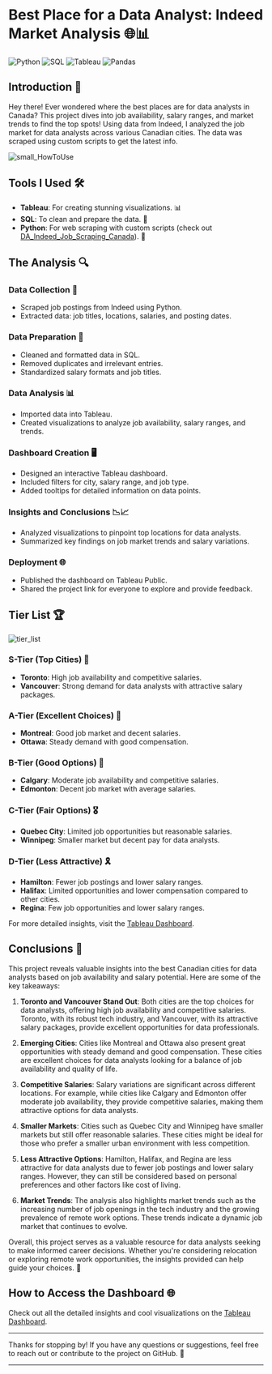 
# Best Place for a Data Analyst: Indeed Market Analysis 🌐📊 

![Python](https://img.shields.io/badge/Python-3.8%2B-FFD700?logo=python&logoColor=white)
![SQL](https://img.shields.io/badge/SQL-PostgreSQL-FFD700?logo=postgresql&logoColor=white)
![Tableau](https://img.shields.io/badge/Tableau-2020.3-FFD700?logo=tableau&logoColor=white)
![Pandas](https://img.shields.io/badge/Pandas-1.2.0-FFD700?logo=pandas&logoColor=white)


## Introduction 🌟
Hey there! Ever wondered where the best places are for data analysts in Canada? This project dives into job availability, salary ranges, and market trends to find the top spots! Using data from Indeed, I analyzed the job market for data analysts across various Canadian cities. The data was scraped using custom scripts to get the latest info.

![small_HowToUse](https://github.com/MadGrib/Best-Place-for-a-Data-Analyst-Job-Market-Analysis/assets/93443868/8d76f822-0e7b-4994-8b64-0b2bd323d8e1)

## Tools I Used 🛠️
- **Tableau**: For creating stunning visualizations. 📊
- **SQL**: To clean and prepare the data. 🧹
- **Python**: For web scraping with custom scripts (check out [DA_Indeed_Job_Scraping_Canada](https://github.com/MadGrib/DA_Indeed_Job_Scraping_Canada)). 🐍

## The Analysis 🔍
### Data Collection 📝
- Scraped job postings from Indeed using Python.
- Extracted data: job titles, locations, salaries, and posting dates.

### Data Preparation 🧹
- Cleaned and formatted data in SQL.
- Removed duplicates and irrelevant entries.
- Standardized salary formats and job titles.

### Data Analysis 📊
- Imported data into Tableau.
- Created visualizations to analyze job availability, salary ranges, and trends.

### Dashboard Creation 🖥️
- Designed an interactive Tableau dashboard.
- Included filters for city, salary range, and job type.
- Added tooltips for detailed information on data points.

### Insights and Conclusions 📉📈
- Analyzed visualizations to pinpoint top locations for data analysts.
- Summarized key findings on job market trends and salary variations.

### Deployment 🌐
- Published the dashboard on Tableau Public.
- Shared the project link for everyone to explore and provide feedback.

## Tier List 🏆

![tier_list](https://github.com/MadGrib/Best-Place-for-a-Data-Analyst-Job-Market-Analysis/assets/93443868/247e70dc-c436-47c1-a08c-0033dd0d2e1d)


### S-Tier (Top Cities) 🥇
- **Toronto**: High job availability and competitive salaries.
- **Vancouver**: Strong demand for data analysts with attractive salary packages.

### A-Tier (Excellent Choices) 🥈
- **Montreal**: Good job market and decent salaries.
- **Ottawa**: Steady demand with good compensation.

### B-Tier (Good Options) 🥉
- **Calgary**: Moderate job availability and competitive salaries.
- **Edmonton**: Decent job market with average salaries.

### C-Tier (Fair Options) 🎖️
- **Quebec City**: Limited job opportunities but reasonable salaries.
- **Winnipeg**: Smaller market but decent pay for data analysts.

### D-Tier (Less Attractive) 🎗️
- **Hamilton**: Fewer job postings and lower salary ranges.
- **Halifax**: Limited opportunities and lower compensation compared to other cities.
- **Regina**: Few job opportunities and lower salary ranges.

For more detailed insights, visit the [Tableau Dashboard](https://public.tableau.com/app/profile/andrii.hryn/viz/BestPlaceforaDataAnalystIndeedMarketAnalysis/Dashboard32).

## Conclusions 📝
This project reveals valuable insights into the best Canadian cities for data analysts based on job availability and salary potential. Here are some of the key takeaways:

1. **Toronto and Vancouver Stand Out**: Both cities are the top choices for data analysts, offering high job availability and competitive salaries. Toronto, with its robust tech industry, and Vancouver, with its attractive salary packages, provide excellent opportunities for data professionals.

2. **Emerging Cities**: Cities like Montreal and Ottawa also present great opportunities with steady demand and good compensation. These cities are excellent choices for data analysts looking for a balance of job availability and quality of life.

3. **Competitive Salaries**: Salary variations are significant across different locations. For example, while cities like Calgary and Edmonton offer moderate job availability, they provide competitive salaries, making them attractive options for data analysts.

4. **Smaller Markets**: Cities such as Quebec City and Winnipeg have smaller markets but still offer reasonable salaries. These cities might be ideal for those who prefer a smaller urban environment with less competition.

5. **Less Attractive Options**: Hamilton, Halifax, and Regina are less attractive for data analysts due to fewer job postings and lower salary ranges. However, they can still be considered based on personal preferences and other factors like cost of living.

6. **Market Trends**: The analysis also highlights market trends such as the increasing number of job openings in the tech industry and the growing prevalence of remote work options. These trends indicate a dynamic job market that continues to evolve.

Overall, this project serves as a valuable resource for data analysts seeking to make informed career decisions. Whether you're considering relocation or exploring remote work opportunities, the insights provided can help guide your choices. 🌟

## How to Access the Dashboard 🌐
Check out all the detailed insights and cool visualizations on the [Tableau Dashboard](https://public.tableau.com/app/profile/andrii.hryn/viz/BestPlaceforaDataAnalystIndeedMarketAnalysis/Dashboard32).

---

Thanks for stopping by! If you have any questions or suggestions, feel free to reach out or contribute to the project on GitHub. 🙌

---
